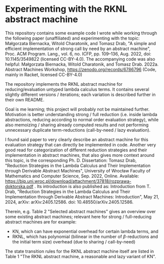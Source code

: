<!--
SPDX-FileCopyrightText: 2022 Paper and original Racket Code: Małgorzata Biernacka, Witold Charatonik, and Tomasz Drab. 2022. A simple and efficient implementation of strong call by need by an abstract machine. Proc. ACM Program. Lang. 6, ICFP, Article 94 (August 2022), 28 pages. https://doi.org/10.1145/3549822
SPDX-License-Identifier: CC-BY-4.0

SPDX-FileCopyrightText: 2025 This specific implementation: Stefan Walter
SPDX-License-Identifier: MIT
-->

# Experimenting with the RKNL abstract machine

This repository contains some example code I wrote while working through the following paper (unaffiliated) and experimenting with the topic:
Małgorzata Biernacka, Witold Charatonik, and Tomasz Drab, "A simple and efficient implementation of strong call by need by an abstract machine", Proc. ACM Program. Lang., vol. 6, no. ICFP, pp. 109–136, Aug. 2022, doi: 10.1145/3549822 (licensed CC-BY-4.0).
The accompanying code was also helpful: Małgorzata Biernacka, Witold Charatonik, and Tomasz Drab. 2022a. Abstract Machines Workshop, https://zenodo.org/records/6786796 (Code, mainly in Racket, licensed CC-BY-4.0)

The repository implements the RKNL abstract machine for reducing/evaluation untyped lambda calculus terms.
It contains several slightly different versions / iterations; each variation is described further in their own README.

Goal is me learning; this project will probably not be maintained further.
Motivation is better understanding strong / full reduction (i.e. inside lambda abstractions, reducing according to normal order evaluation strategy),
while also memoizing / sharing already computed results and not performing unnecessary duplicate term-reductions (call-by-need / lazy evaluation).

I found said paper to very clearly describe an abstract machine for this evaluation strategy that can directly be implemented in code.
Another very good read for categorization of different reduction strategies and their implementation in abstract machines, that also gives more context around this topic, is the corresponding Ph. D. Dissertation:
Tomasz Drab, "Reduction Strategies in the Lambda Calculus and Their Implementation through Derivable Abstract Machines", University of Wrocław Faculty of Mathematics and Computer Science, Sep. 2022, Online. Available: https://bip.uni.wroc.pl/download/attachment/37818/rozprawa-doktorska.pdf .
Its introduction is also published as: Introduction from T. Drab, "Reduction Strategies in the Lambda Calculus and Their Implementation through Derivable Abstract Machines: Introduction", May 21, 2024, arXiv: arXiv:2405.12586. doi: 10.48550/arXiv.2405.12586.

Therein, e.g. Table 2 "Selected abstract machines" gives an overview over some existing abstract machines; relevant here for strong / full-reducing abstract machines are for example:
- KN, which can have exponential overhead for certain lambda terms, and
- RKNL, which has polynomial (bilinear in the number of $\beta$-reductions and the initial term size) overhead (due to sharing / call-by-need)

The state transition rules for the RKNL abstract machine itself are listed in Table 1 "The RKNL abstract machine, a reasonable and lazy variant of KN".
